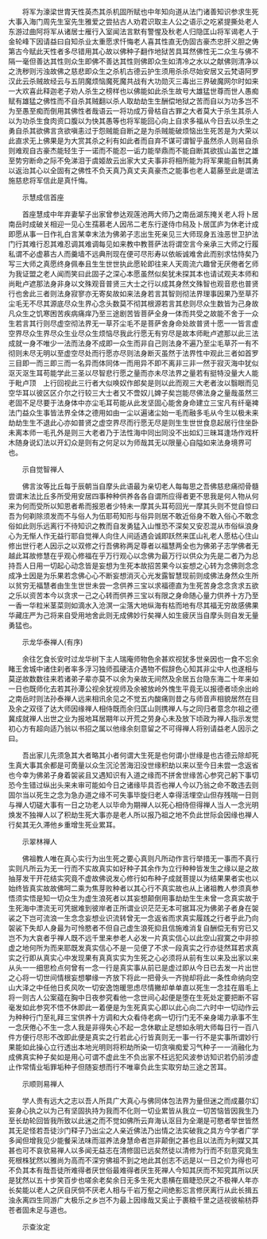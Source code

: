 <!-- { "loadSidebar": true } -->
　　将军为濠梁世胄天性英杰其杀机固所赋也中年知向道从法门诸善知识参求生死大事入海门周先生室先生雅爱之尝拈古人劝君识取主人公之语示之吃紧提撕处老人东游过曲阿将军从诸居士雁行入室闻法言默有警惺及秋老人归隐匡山将军谒老人于金轮峰下因请益曰自知杀业太重愿求忏悔老人喜其性直无伪固古豪杰忠肝义胆之俦第古今赋此天性者多尽错用其心故以佛种子翻作地狱苦具耳然佛性无二众生与佛不隔一毫但善达其性则众生即佛不善达其性则佛即众生如清冷之水以之献佛则清净以之洗秽则污浊故佛之慈悲即众生之杀机古德云护生须用杀杀尽始安居又云梵语阿罗汉此云杀贼故经云与五阴魔烦恼魔死魔共战有大功勋灭三毒出三界破魔网尔时如来一大欢喜此释迦老子劝人杀生之榜样也以佛能如此杀生故号大雄猛世尊而世人愚痴赋有雄猛之佛性而不自杀其贼翻以杀人取劫劫生生酬偿地狱之苦而自以为功多岂不为至愚至痴而倒用其佛性者哉语云一将功成万骨枯自古罪之大者莫大于杀生其杀人以为功杀生食肉资口腹以为快其愚等也将军能回心向上自求多福从今日去以杀生之勇自杀其欲佛言贪欲嗔恚过于怨贼能自断之是为杀贼能破烦恼出生死苦是为大荣以此直求无上佛果是为大赏其杀之利有如此者而自弃不谋可谓智乎虽然杀人则易自杀则难观自古豪杰能轻生于一诺而不能忍一诟力能举鼎而不能自断其欲拔山盖世之雄至势穷断命之际不免涕泪于虞姬故云出家大丈夫事非将相所能为将军果能自制其勇以返治其心以全固有之佛性不负天真乃真丈夫真豪杰之能事也老人葛藤至此是谓法施慈悲将军信此是真忏悔。

　　示慧成信首座

　　首座慧成中年弃妻挈子出家曾参达观莲池两大师乃之南岳湖东掩关老人将卜居南岳时成破关相迎一见心生孺慕老人因吊二老东行遂侍巾舄及卜居匡庐为休老计成即愿从事一日作礼白言某幸末法为佛弟子志出生死亲见三大师现身五浊恶世卫护法门行其难行忍其难忍调其难调每见如来教中教菩萨法将谓空言今亲承三大师之行履私谓不必虚慕古人而羹墙不远典刑现在便可尽形寿以依皈诚难舍此而别求怙恃矣乃写三大师之真愿终身佩奉且生生世世执此愿轮即往来人天周流六趣曾无厌倦者乞师为我证盟之老人闻而笑曰此固子之深心本愿虽然似矣犹未探其本也请试观夫本师和尚毗卢遮那法身非身以文殊观音普贤三大士之行以成其身然文殊智也观音悲也普贤行也舍此三者则法身寂寥亦无寄矣故如来法身若言其智则彻法界理事因果乃至草芥尘毛无不尽其源底尽众生界心念头数莫不彻其根源若言其悲则尽众生数皆为己身故凡众生之饥寒困苦疾病痛痒乃至三途剧苦皆菩萨全身一体而共受之故能不舍于一众生若言其行则尽虚空彻法界无一草芥尘毛不是菩萨舍身命处故普贤十愿一一皆言虚空界尽众生界尽众生业尽众生烦恼尽我此行愿无有穷尽是故本师毗卢遮那以此三法成就一身不唯少一法而法身不成即一众生而非自己则法身不遍乃至尘毛草芥一有不彻则未尽无明以至虚空尽处而行愿亦尽则法身断灭虽然于法界性中观此三者如首罗三目即一而三即三而一名异而体同体一而用异不即不离非三非一然于寂灭海中犹似沤灭沤生耳苟能学此三圣以尽智悲行愿之量而亦未尽法界之量若有挺特没量大人能于毗卢顶　上行回视此三行者大似唤奴作郎矣是则以此而观三大老者汝以翳眼而见空华耳以彼区区介尔之行较三大士者又不啻奴儿婢子矣岂能尽佛法身之量哉虽然三老固不足尽要于法身体中亦尘毛耳苟能从此发坚固心能舍身命建立三宝凡有纤毫裨法门益众生事皆法界全体之德用如由一尘以遍诸尘始一毛而融多毛从今生以极未来劫劫生生不退此心亦如普贤之虚空界尽而行愿无尽是则生生世世食息起居行住坐卧未离本师一毛孔外是则三大老者乃于法性海中同出同没不出如幻三昧耳逢场作戏杆木随身说幻法以开幻众是则有之何足以为师哉其无以限量心自隘如来法身境界可也。

　　示自觉智禅人

　　佛言汝等比丘每于辰朝当自摩头此语最为亲切老人每每思之吾佛慈悲痛彻骨髓尝谓末法比丘多所受用安居四事种种供养各各自谓所应得者更不思我是何人物从何来为何而受所以知恩者希而报恩者少特未一摩其头耳苟回光一摩其头则不觉自惊曰吾为何剃除须发而不与俗人为伍耶苟知形与俗异则居不敢近俗身不敢入俗心不敢念俗如此则乐远离行不待知识之教而自发勇猛入山惟恐不深矣又安忍混从市俗纵浪身心为无惭人作无益行耶自觉禅人向住人间适遇会诚即跃然来匡山礼老人愿枯心住山修出世行老人因示之以双修之行吾佛称两足尊者以福慧两全也为佛弟子志学佛者无越此耳故修慧在乎观心修福在乎万行观心以念佛为最万行以供众为先是二者乃为总持吾人日用一切起心动念皆是妄想为生死本故招苦果今以妄想之心转为念佛则念念成净土因是为乐果若念佛心心不断妄想消灭心光发露智慧现前则成佛法身然众生所以贫穷无福慧者由生生世世未尝一念供养三宝以求福德直为生死苦身念念贪求五欲之乐以资苦本今以贪求一己之心转而供养三宝以有限之身命随心量力供养十方乃至一香一华粒米茎菜则如滴水入沧溟一尘落大地纵海有枯而地有尽其福无穷故感佛果华藏庄严为己将来自受用地舍此则无成佛妙行矣禅人如生疲厌当自摩头则自发无量勇猛也。

　　示龙华泰禅人(有序)

　　余往乞食长安时过龙华树下主人瑞庵师物色余甚欢视犹多世亲因也一食不忘余睹王舍城中诸住刹者率多浮习独师孤硬洁介遇物不假辞色心知其非尘中人也遂相与莫逆故数数往来若诸弟子辈亦莫不以余为亲故无间然及余居五台隐东海二十年来如一日也既师化去若其孙潭公视余犹视师及余被放岭外愧生平竟无以报德者顷余出岭之南岳时则法孙泰禅人远来相讯余见之不觉五内酸痛则昔之与师音声相貌居然在目及余之双径了达大师因缘禅人相侍既而余归匡山则携禅人与之同归者意念尔祖之德冀成就禅人出世之业为报地耳居期年以开荒之劳身心未及放下顷政为禅人指示发觉初心方有超向适乃翁以书招之属以他缘余刻意留之不可得禅人将别请益老人因示之曰。

　　吾出家儿先须急其大者略其小者何谓大生死是也何谓小世缘是也古德云除却死生真大事其余都是可啇量以众生沉沦苦海汩没世缘积劫以来以至今日未尝一念返省也今幸为佛弟子身着袈裟且又遇知识有入道之缘而不拼舍世缘苦心参究己躬下事切恐今生错过纵出头来未审可能如今日之诸缘毕具否也禅人今以乃翁之命不敢违去则固尔当以死生之念为急办道之缘不可失事毕旋归老人幸得活埋空山但存残喘一日则与禅人切磋大事有一日之功老人以毕命为期禅人以死心相侍但得禅人当人一念光明焕发不独禅人以了积劫生死大事亦是老人所以报乃祖之地不负此世际会因缘也禅人行矣其无久滞他乡重增生死业累耳。

　　示翠林禅人

　　佛祖教人唯在真心实行为出生死之要心真则凡所动作言行举措无一事而不真行实则凡所云为无一行而不实故真实如好种子其余作为立行种种皆发生之缘以是之故抽芽发干开花结实究竟不虚故佛说发心修行如布种子成就菩提以为结果果者实也以始终皆真实故故佛呵二乘为焦芽败种者以其心行不真实故也从上诸祖教人参须真参悟须实悟是知一切众生为虚生浪死者以其妄想颠倒用事劫劫生生未曾一念真实故于生死海中漂流无可凭据难到彼岸者正所谓业识茫茫无本可据耳况为佛弟子者身在袈裟之下岂可流浪一生念念妄想业识流转曾无一念返省而求真实履践之行者乎此乃向袈裟下失却人身最为可怜愍者不但自己虚生浪死抑且信施难消复自酬偿无有穷已又岂不为大哀者乎禅人既不远千里来参老人必发一片真实信心以此空山寂寞之中非掠虚之地何所为而来耶既发真实信心不是一见便了不求一段真实之行亦徒然耳若求真实之行即从真实心中发现果有真真实实为生死之心必须将从前有生以来及出家以来从头一一细思检点何曾有一念一行是真实事从前已是虚过即从今日已去发一片出世之心将一切世间情根妄想攀缘一齐放下将此一把骨头一齐抛却将此一条性命纳向空山大泽之中任他日炙风吹一切安逸饱暖思虑尽情撇却单单直以死生一念挂在眉毛上将一则古人公案蕴在胸中日夜参究看他一念世间心起便是堕在生死处定要把断不容毫发如此参究不悟不休即此一着便是为生死真实心即以此心向二六时中一切动作云为种种行门至礼拜三宝供养十方调和大众看侍老病一切行门无不亲身竭力承事不生一念厌倦心不生一念人我是非得失心不起一念休歇止足想如永明大师每日行一百八件方便行尽形不改即此便是真实之行若此心行皆真则无一事一行不是实事所谓妙行果能如此操心立行透出本地光明则将积劫所染一切贪嗔痴爱习气种子一一消融化为成佛真实种子矣如是用心可谓不虚此生不负出家不枉远犯风波参访知识若仍前涉虚止作常情业垢罪垢种子但随妄想而行不唯辜负此生实取穷劫三途之苦耳。

　　示顺则易禅人

　　学人贵有远大之志以吾人所具广大真心与佛同体包法界为量但迷之而成蕞尔幻妄身心执之以为己有坚固执持为我而不化则一切业累皆从我立一切苦恼皆因我生乃至长劫轮回皆我所致以此迷之而不觉如佛所云弃海认沤目为全潮是可愍者举世皆然其无足怪若吾徒沙门释子乃出尘之人亲近佛法乃出情之法实破我之具方今学者广学多闻但增我见少能餐采法味而滋养法身慧命者岂非颠倒之甚也且以法而为利媒又其甚也可不哀欤易禅人以多闻无益志在清修固已远矣然徒以清修为行而不刻意究竟生死根株犹然以雅尚为高而不深穷佛祖不到之地此其创志不远是以一日之价为得也可不负其本有哉吾徒所难得者厌世俗最难得者厌生死禅人今知其厌而不知究其所以厌是犹然以五十步笑百步也嗟余老矣余日无多生死大患横在眉睫恐厌之不极禅人年亦长矣能以老人之厌自厌倘不厌老人相与千岩万壑之间绝影忘言修厌离行从此长揖五浊永离四生同游广大极乐之乡岂不为最上因缘哉又奚止于裹粮千里之适视彼榆枋莽苍者固未足与道也。

　　示查汝定


